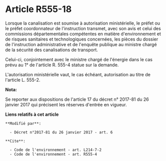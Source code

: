 # Article R555-18

Lorsque la canalisation est soumise à autorisation ministérielle, le préfet ou le préfet coordonnateur de l'instruction
transmet, avec son avis et celui des commissions départementales compétentes en matière d'environnement et de risques
sanitaires et technologiques concernées, les pièces du dossier de l'instruction administrative et de l'enquête publique au
ministre chargé de la sécurité des canalisations de transport.

Celui-ci, conjointement avec le ministre chargé de l'énergie dans le cas prévu au 1° de l'article R. 555-4 statue sur la
demande.

L'autorisation ministérielle vaut, le cas échéant, autorisation au titre de l'article L. 555-2.

**Nota:**

Se reporter aux dispositions de l'article 17 du décret n° 2017-81 du 26 janvier 2017 qui précisent les réserves d'entrée en
vigueur.

**Liens relatifs à cet article**

	**Modifié par**:

	  - Décret n°2017-81 du 26 janvier 2017 - art. 6

	**Cite**:

	  - Code de l'environnement - art. L214-7-2
	  - Code de l'environnement - art. R555-4
